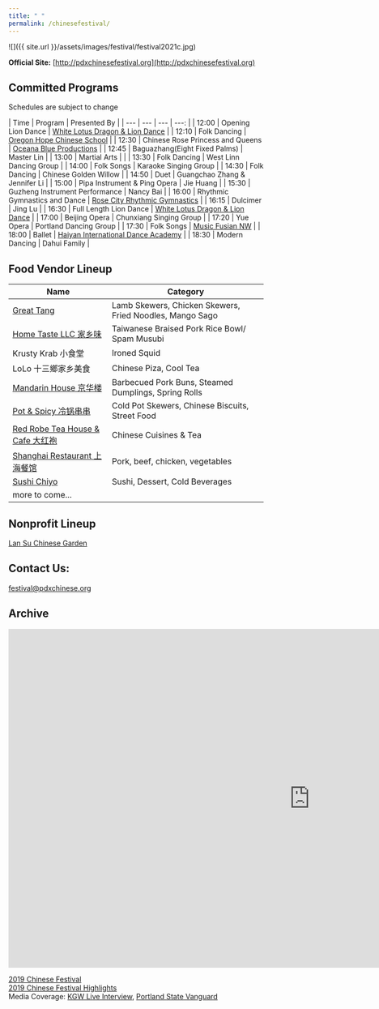 ```yaml
---
title: " "
permalink: /chinesefestival/
---
```


![]({{ site.url }}/assets/images/festival/festival2021c.jpg)

**Official Site:** [http://pdxchinesefestival.org](http://pdxchinesefestival.org)

## Committed Programs  
Schedules are subject to change  

| Time | Program | Presented By |
| --- | --- | --- | ---: |
| 12:00 | Opening Lion Dance | [White Lotus Dragon & Lion Dance](https://www.whitelotusliondance.com/) |
| 12:10 | Folk Dancing | [Oregon Hope Chinese School](http://www.oregon-hope.org) |
| 12:30 | Chinese Rose Princess and Queens | [Oceana Blue Productions](http://oceanablueusa.com/) |
| 12:45 | Baguazhang(Eight Fixed Palms) | Master Lin |
| 13:00 | Martial Arts | |
| 13:30 | Folk Dancing | West Linn Dancing Group |
| 14:00 | Folk Songs | Karaoke Singing Group |
| 14:30 | Folk Dancing | Chinese Golden Willow |
| 14:50 | Duet | Guangchao Zhang & Jennifer Li |
| 15:00 | Pipa Instrument & Ping Opera | Jie Huang |
| 15:30 | Guzheng Instrument Performance | Nancy Bai |
| 16:00 | Rhythmic Gymnastics and Dance | [Rose City Rhythmic Gymnastics](https://www.rosecityrhythmic.com/) |
| 16:15 | Dulcimer | Jing Lu |
| 16:30 | Full Length Lion Dance | [White Lotus Dragon & Lion Dance](https://www.whitelotusliondance.com/) |
| 17:00 | Beijing Opera | Chunxiang Singing Group |
| 17:20 | Yue Opera | Portland Dancing Group |
| 17:30 | Folk Songs | [Music Fusian NW](https://www.facebook.com/musicfusiannw/) |
| 18:00 | Ballet | [Haiyan International Dance Academy](http://www.haiyanballet.net/) |
| 18:30 | Modern Dancing | Dahui Family |

## Food Vendor Lineup

| Name | Category |
| --- | --- |
| [Great Tang](http://greattang.gt/) | Lamb Skewers, Chicken Skewers, Fried Noodles, Mango Sago |
| [Home Taste LLC 家乡味](http://www.hometaste.org/) | Taiwanese Braised Pork Rice Bowl/ Spam Musubi |
| Krusty Krab 小食堂 | Ironed Squid |
| LoLo 十三鄉家乡美食 | Chinese Piza, Cool Tea |
| [Mandarin House 京华楼](https://www.mandarinhouse97204.com/) | Barbecued Pork Buns, Steamed Dumplings, Spring Rolls |
| [Pot & Spicy 冷锅串串](https://potspicytogo.com/) | Cold Pot Skewers, Chinese Biscuits, Street Food |
| [Red Robe Tea House & Cafe 大红袍](http://redrobeteahouse.com/)| Chinese Cuisines & Tea |
| [Shanghai Restaurant 上海餐馆](http://www.shfood.us/) | Pork, beef, chicken, vegetables |
| [Sushi Chiyo](https://www.sushichiyo.com/sushi-restaurant-beaverton) | Sushi, Dessert, Cold Beverages |
| more to come... | |


## Nonprofit Lineup

[Lan Su Chinese Garden](https://lansugarden.org/)  

## Contact Us:

[festival@pdxchinese.org](mailto:festival@pdxchinese.org)  

## Archive

<iframe width="1189" height="669" src="https://www.youtube.com/embed/hOMUih0WrLQ" frameborder="0" allow="accelerometer; autoplay; encrypted-media; gyroscope; picture-in-picture" allowfullscreen></iframe>

[2019 Chinese Festival](http://pdxchinese.org/chinesefestival/chinesefestival_2019/)  
[2019 Chinese Festival Highlights](http://pdxchinese.org/chinese-festival-2019/)  
Media Coverage: [KGW Live Interview](https://www.kgw.com/video/life/first-ever-pdx-chinese-festival-on-the-square/283-21872975-6fee-4122-83d1-a83449b083f5), [Portland State Vanguard](https://psuvanguard.com/oregon-chinese-coalition-hosts-chinese-festival/)
